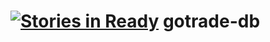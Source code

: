 [![Stories in Ready](https://badge.waffle.io/thetruetrade/gotrade-db.png?label=ready&title=Ready)](https://waffle.io/thetruetrade/gotrade-db)
gotrade-db
==========
